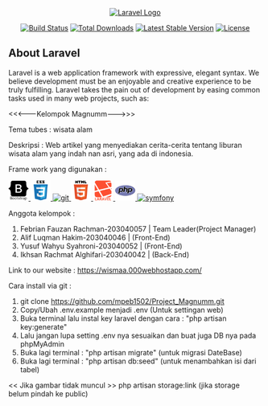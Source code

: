 <p align="center"><a href="https://laravel.com" target="_blank"><img src="https://raw.githubusercontent.com/laravel/art/master/logo-lockup/5%20SVG/2%20CMYK/1%20Full%20Color/laravel-logolockup-cmyk-red.svg" width="400" alt="Laravel Logo"></a></p>

<p align="center">
<a href="https://travis-ci.org/laravel/framework"><img src="https://travis-ci.org/laravel/framework.svg" alt="Build Status"></a>
<a href="https://packagist.org/packages/laravel/framework"><img src="https://img.shields.io/packagist/dt/laravel/framework" alt="Total Downloads"></a>
<a href="https://packagist.org/packages/laravel/framework"><img src="https://img.shields.io/packagist/v/laravel/framework" alt="Latest Stable Version"></a>
<a href="https://packagist.org/packages/laravel/framework"><img src="https://img.shields.io/packagist/l/laravel/framework" alt="License"></a>
</p>

## About Laravel

Laravel is a web application framework with expressive, elegant syntax. We believe development must be an enjoyable and creative experience to be truly fulfilling. Laravel takes the pain out of development by easing common tasks used in many web projects, such as:


<<<---Kelompok Magnumm--->>>
<p>Tema tubes : wisata alam</p>
<p>Deskripsi : Web artikel yang menyediakan cerita-cerita tentang liburan wisata alam yang indah nan asri, yang ada di indonesia.</p>
Frame work yang digunakan :
<p align="left"> <a href="https://getbootstrap.com" target="_blank" rel="noreferrer"> <img src="https://raw.githubusercontent.com/devicons/devicon/master/icons/bootstrap/bootstrap-plain-wordmark.svg" alt="bootstrap" width="40" height="40"/> </a> <a href="https://www.w3schools.com/css/" target="_blank" rel="noreferrer"> <img src="https://raw.githubusercontent.com/devicons/devicon/master/icons/css3/css3-original-wordmark.svg" alt="css3" width="40" height="40"/> </a>  <a href="https://git-scm.com/" target="_blank" rel="noreferrer"> <img src="https://www.vectorlogo.zone/logos/git-scm/git-scm-icon.svg" alt="git" width="40" height="40"/> </a> <a href="https://www.w3.org/html/" target="_blank" rel="noreferrer"> <img src="https://raw.githubusercontent.com/devicons/devicon/master/icons/html5/html5-original-wordmark.svg" alt="html5" width="40" height="40"/> </a> <a href="https://laravel.com/" target="_blank" rel="noreferrer"> <img src="https://raw.githubusercontent.com/devicons/devicon/master/icons/laravel/laravel-plain-wordmark.svg" alt="laravel" width="40" height="40"/> </a> <a href="https://www.php.net" target="_blank" rel="noreferrer"> <img src="https://raw.githubusercontent.com/devicons/devicon/master/icons/php/php-original.svg" alt="php" width="40" height="40"/> </a> <a href="https://symfony.com" target="_blank" rel="noreferrer"> <img src="https://symfony.com/logos/symfony_black_03.svg" alt="symfony" width="40" height="40"/> </a> </p>

Anggota kelompok :
1. Febrian Fauzan Rachman-203040057 | Team Leader(Project Manager)
2. Alif Luqman Hakim-203040046 | (Front-End)
3. Yusuf Wahyu Syahroni-203040052 | (Front-End)
4. Ikhsan Rachmat Alghifari-203040042 | (Back-End)

Link to our website :
https://wismaa.000webhostapp.com/

Cara install via git :
1. git clone https://github.com/mpeb1502/Project_Magnumm.git
2. Copy/Ubah .env.example menjadi .env (Untuk settingan web)
3. Buka terminal lalu instal key laravel dengan cara : "php artisan key:generate"
4. Lalu jangan lupa setting .env nya sesuaikan dan buat juga DB nya pada phpMyAdmin
5. Buka lagi terminal : "php artisan migrate" (untuk migrasi DateBase)
6. Buka lagi terminal : "php artisan db:seed" (untuk menambahkan isi dari tabel)

<< Jika gambar tidak muncul >>
php artisan storage:link (jika storage belum pindah ke public)
